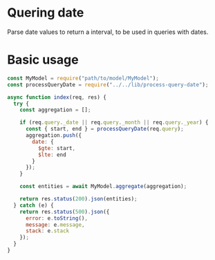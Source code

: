# Quering date

Parse date values to return a interval, to be used in queries with dates.

# Basic usage

```javascript
const MyModel = require("path/to/model/MyModel");
const processQueryDate = require("../../lib/process-query-date");

async function index(req, res) {
  try {
    const aggregation = [];

    if (req.query._date || req.query._month || req.query._year) {
      const { start, end } = processQueryDate(req.query);
      aggregation.push({
        date: {
          $gte: start,
          $lte: end
        }
      });
    }

    const entities = await MyModel.aggregate(aggregation);

    return res.status(200).json(entities);
  } catch (e) {
    return res.status(500).json({
      error: e.toString(),
      message: e.message,
      stack: e.stack
    });
  }
}
```
